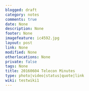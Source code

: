 ```yaml
---
blogged: draft
category: notes
comments: true
date: None
description: None
footer: None
imagefeature: ic4592.jpg
layout: post
link: None
modified: None
otherlocations: None
private: false
tags: None
title: 20160604 Telecon Minutes
type: photo|video|status|quote|link
wiki: testwiki1
---
```

<!--summary-->